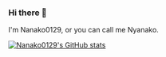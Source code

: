 ### Hi there 👋
I'm Nanako0129, or you can call me Nyanako.

[![Nanako0129's GitHub stats](https://github-readme-stats.vercel.app/api?username=Nanako0129)](https://github.com/anuraghazra/github-readme-stats)
<!--
**Nanako0129/Nanako0129** is a ✨ _special_ ✨ repository because its `README.md` (this file) appears on your GitHub profile.

Here are some ideas to get you started:

- 🔭 I’m currently working on ...
- 🌱 I’m currently learning ...
- 👯 I’m looking to collaborate on ...
- 🤔 I’m looking for help with ...
- 💬 Ask me about ...
- 📫 How to reach me: ...
- 😄 Pronouns: ...
- ⚡ Fun fact: ...
-->
